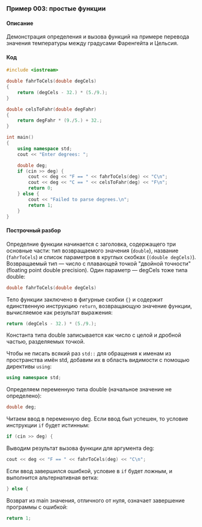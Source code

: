 ### Пример 003: простые функции

#### Описание

Демонстрация определения и вызова функций на примере перевода значения температуры между градусами Фаренгейта и Цельсия.

#### Код

```cpp
#include <iostream>

double fahrToCels(double degCels)
{
    return (degCels - 32.) * (5./9.);
}

double celsToFahr(double degFahr)
{
    return degFahr * (9./5.) + 32.;
}

int main()
{
    using namespace std;
    cout << "Enter degrees: ";

    double deg;
    if (cin >> deg) {
        cout << deg << "F == " << fahrToCels(deg) << "C\n";
        cout << deg << "C == " << celsToFahr(deg) << "F\n";
        return 0;
    } else {
        cout << "Failed to parse degrees.\n";
        return 1;
    }
}
```

#### Построчный разбор

Определние функции начинается с заголовка, содержащего три основные части: тип возвращаемого значения (`double`), название (`fahrToCels`) и список параметров в круглых скобках (`(double degCels)`). Возвращаемый тип — число с плавающей точкой "двойной точности" (floating point double precision). Один параметр — degCels тоже типа double:

```cpp
double fahrToCels(double degCels)
```

Тело функции заключено в фигурные скобки `{}` и содержит единственную инструкцию `return`, возвращающую значение функции, вычисляемое как результат выражения:

```cpp
return (degCels - 32.) * (5./9.);
```

Константа типа double записывается как число с целой и дробной частью, разделяемых точкой.

Чтобы не писать всякий раз `std::` для обращения к именам из пространства имён std, добавим их в область видимости с помощью директивы `using`:

```cpp
using namespace std;
```

Определяем переменную типа double (начальное значение не определено):

```cpp
double deg;
```

Читаем ввод в переменную deg. Если ввод был успешен, то условие инструкции `if` будет истинным:

```cpp
if (cin >> deg) {
```

Выводим результат вызова функции для аргумента deg:

```cpp
cout << deg << "F == " << fahrToCels(deg) << "C\n";
```

Если ввод завершился ошибкой, условие в `if` будет ложным, и выполнится альтернативная ветка:

```cpp
} else {
```

Возврат из main значения, отличного от нуля, означает завершение программы с ошибкой:

```cpp
return 1;
```